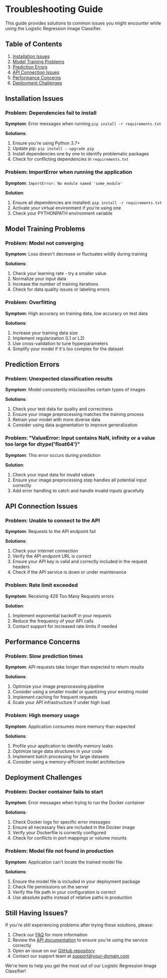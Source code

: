 # Troubleshooting Guide

This guide provides solutions to common issues you might encounter while using the Logistic Regression Image Classifier.

## Table of Contents

1. [Installation Issues](#installation-issues)
2. [Model Training Problems](#model-training-problems)
3. [Prediction Errors](#prediction-errors)
4. [API Connection Issues](#api-connection-issues)
5. [Performance Concerns](#performance-concerns)
6. [Deployment Challenges](#deployment-challenges)

## Installation Issues

### Problem: Dependencies fail to install

**Symptom**: Error messages when running `pip install -r requirements.txt`

**Solutions**:
1. Ensure you're using Python 3.7+
2. Update pip: `pip install --upgrade pip`
3. Install dependencies one by one to identify problematic packages
4. Check for conflicting dependencies in `requirements.txt`

### Problem: ImportError when running the application

**Symptom**: `ImportError: No module named 'some_module'`

**Solution**:
1. Ensure all dependencies are installed: `pip install -r requirements.txt`
2. Activate your virtual environment if you're using one
3. Check your PYTHONPATH environment variable

## Model Training Problems

### Problem: Model not converging

**Symptom**: Loss doesn't decrease or fluctuates wildly during training

**Solutions**:
1. Check your learning rate - try a smaller value
2. Normalize your input data
3. Increase the number of training iterations
4. Check for data quality issues or labeling errors

### Problem: Overfitting

**Symptom**: High accuracy on training data, low accuracy on test data

**Solutions**:
1. Increase your training data size
2. Implement regularization (L1 or L2)
3. Use cross-validation to tune hyperparameters
4. Simplify your model if it's too complex for the dataset

## Prediction Errors

### Problem: Unexpected classification results

**Symptom**: Model consistently misclassifies certain types of images

**Solutions**:
1. Check your test data for quality and correctness
2. Ensure your image preprocessing matches the training process
3. Retrain your model with more diverse data
4. Consider using data augmentation to improve generalization

### Problem: "ValueError: Input contains NaN, infinity or a value too large for dtype('float64')"

**Symptom**: This error occurs during prediction

**Solution**:
1. Check your input data for invalid values
2. Ensure your image preprocessing step handles all potential input correctly
3. Add error handling to catch and handle invalid inputs gracefully

## API Connection Issues

### Problem: Unable to connect to the API

**Symptom**: Requests to the API endpoint fail

**Solutions**:
1. Check your internet connection
2. Verify the API endpoint URL is correct
3. Ensure your API key is valid and correctly included in the request headers
4. Check if the API service is down or under maintenance

### Problem: Rate limit exceeded

**Symptom**: Receiving 429 Too Many Requests errors

**Solution**:
1. Implement exponential backoff in your requests
2. Reduce the frequency of your API calls
3. Contact support for increased rate limits if needed

## Performance Concerns

### Problem: Slow prediction times

**Symptom**: API requests take longer than expected to return results

**Solutions**:
1. Optimize your image preprocessing pipeline
2. Consider using a smaller model or quantizing your existing model
3. Implement caching for frequent requests
4. Scale your API infrastructure if under high load

### Problem: High memory usage

**Symptom**: Application consumes more memory than expected

**Solutions**:
1. Profile your application to identify memory leaks
2. Optimize large data structures in your code
3. Implement batch processing for large datasets
4. Consider using a memory-efficient model architecture

## Deployment Challenges

### Problem: Docker container fails to start

**Symptom**: Error messages when trying to run the Docker container

**Solutions**:
1. Check Docker logs for specific error messages
2. Ensure all necessary files are included in the Docker image
3. Verify your Dockerfile is correctly configured
4. Check for conflicts in port mappings or volume mounts

### Problem: Model file not found in production

**Symptom**: Application can't locate the trained model file

**Solutions**:
1. Ensure the model file is included in your deployment package
2. Check file permissions on the server
3. Verify the file path in your configuration is correct
4. Use absolute paths instead of relative paths in production

## Still Having Issues?

If you're still experiencing problems after trying these solutions, please:

1. Check our [FAQ](faq.md) for more information
2. Review the [API documentation](../api/api.md) to ensure you're using the service correctly
3. Open an issue on our [GitHub repository](https://github.com/your-org/image-classifier)
4. Contact our support team at support@your-domain.com

We're here to help you get the most out of our Logistic Regression Image Classifier!